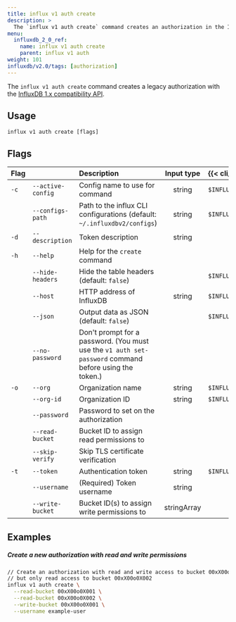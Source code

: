 ```yaml
---
title: influx v1 auth create
description: >
  The `influx v1 auth create` command creates an authorization in the InfluxDB 1.x compatibility API.
menu:
  influxdb_2_0_ref:
    name: influx v1 auth create
    parent: influx v1 auth
weight: 101
influxdb/v2.0/tags: [authorization]
---
```


The `influx v1 auth create` command creates a legacy authorization with the [InfluxDB 1.x compatibility API](/influxdb/v2.0/reference/api/influxdb-1x/).

## Usage
```
influx v1 auth create [flags]
```

## Flags
| Flag |                   | Description                                                                                            | Input type  | {{< cli/mapped >}}      |
|:-----|:------------------|:-------------------------------------------------------------------------------------------------------|:-----------:|:------------------------|
| `-c` | `--active-config` | Config name to use for command                                                                         | string      | `$INFLUX_ACTIVE_CONFIG` |
|      | `--configs-path`  | Path to the influx CLI configurations (default: `~/.influxdbv2/configs`)                               | string      | `$INFLUX_CONFIGS_PATH`  |
| `-d` | `--description`   | Token description                                                                                      | string      |                         |
| `-h` | `--help`          | Help for the `create` command                                                                          |             |                         |
|      | `--hide-headers`  | Hide the table headers (default: `false`)                                                              |             | `$INFLUX_HIDE_HEADERS`  |
|      | `--host`          | HTTP address of InfluxDB                                                                               | string      | `$INFLUX_HOST`          |
|      | `--json`          | Output data as JSON (default: `false`)                                                                 |             | `$INFLUX_OUTPUT_JSON`   |
|      | `--no-password`   | Don't prompt for a password. (You must use the `v1 auth set-password` command before using the token.) |             |                         |
| `-o` | `--org`           | Organization name                                                                                      | string      | `$INFLUX_ORG`           |
|      | `--org-id`        | Organization ID                                                                                        | string      | `$INFLUX_ORG_ID`        |
|      | `--password`      | Password to set on the authorization                                                                   |             |                         |
|      | `--read-bucket`   | Bucket ID to assign read permissions to                                                                |             |                         |
|      | `--skip-verify`   | Skip TLS certificate verification                                                                      |             |                         |
| `-t` | `--token`         | Authentication token                                                                                   | string      | `$INFLUX_TOKEN`         |
|      | `--username`      | (Required) Token username                                                                              | string      |                         |
|      | `--write-bucket`  | Bucket ID(s) to assign write permissions to                                                            | stringArray |                         |

## Examples

##### Create a new authorization with read and write permissions
```sh
// Create an authorization with read and write access to bucket 00xX00o0X001
// but only read access to bucket 00xX00o0X002
influx v1 auth create \
  --read-bucket 00xX00o0X001 \
  --read-bucket 00xX00o0X002 \
  --write-bucket 00xX00o0X001 \
  --username example-user
```
